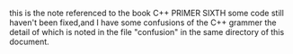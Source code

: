 this is the note referenced to the book C++ PRIMER SIXTH
some code still haven't been fixed,and I have some confusions of the C++ grammer the detail of which is noted in the file "confusion" in the same directory of this document.

